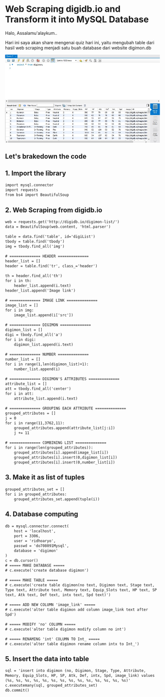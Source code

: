# Web Scraping digidb.io and Transform it into MySQL Database

Halo, Assalamu'alaykum..

Hari ini saya akan share mengenai quiz hari ini, yaitu mengubah table dari hasil web scraping menjadi satu buah database dari website digimon.db

![alt text](https://github.com/ridhoaryo/20_21_Notes_JCDS_Module_2_Purwadhika/blob/master/database.jpg "Database Result")

## Let's brakedown the code
## 1. Import the library
```
import mysql.connector
import requests
from bs4 import BeautifulSoup
```

## 2. Web Scraping from digidb.io
```
web = requests.get('http://digidb.io/digimon-list/')
data = BeautifulSoup(web.content, 'html.parser')

table = data.find('table', id='digiList')
tbody = table.find('tbody')
img = tbody.find_all('img')

# ============== HEADER ==============
header_list = []
header = table.find('tr', class_='header')

th = header.find_all('th')
for i in th:
    header_list.append(i.text)
header_list.append('Image link')

# ============== IMAGE LINK ==============
image_list = []
for i in img:
    image_list.append(i['src'])

# ============== DIGIMON ==============
digimon_list = []
digi = tbody.find_all('a')
for i in digi:
    digimon_list.append(i.text)

# ============== NUMBER ==============
number_list = []
for i in range(1,len(digimon_list)+1):
    number_list.append(i)

# ============== DIGIMON'S ATTRIBUTES ==============
attribute_list = []
att = tbody.find_all('center')
for i in att:
    attribute_list.append(i.text)

# ============== GROUPING EACH ATTRIBUTE ==============
grouped_attributes = []
j = 0
for i in range(11,3762,11):
    grouped_attributes.append(attribute_list[j:i])
    j += 11

# ============== COMBINING LIST ==============
for i in range(len(grouped_attributes)):
    grouped_attributes[i].append(image_list[i])
    grouped_attributes[i].insert(0,digimon_list[i])
    grouped_attributes[i].insert(0,number_list[i])
```

## 3. Make it as list of tuples
```
grouped_attributes_set = []
for i in grouped_attributes:
    grouped_attributes_set.append(tuple(i))
```

## 4. Database computing
```
db = mysql.connector.connect(
    host = 'localhost',
    port = 3306,
    user = 'ridhoaryo',
    passwd = 'do708091Mysql',
    database = 'digimon'
)
c = db.cursor()
# ===== MAKE DATABASE =====
# c.execute('create database digimon')

# ===== MAKE TABLE =====
# c.execute('create table digimon(no text, Digimon text, Stage text, Type text, Attribute text, Memory text, Equip_Slots text, HP text, SP text, Atk text, Def text, intx text, Spd text)')

# ===== ADD NEW COLUMN 'image_link' =====
# c.execute('alter table digimon add column image_link text after Spd')

# ===== MODIFY 'no' COLUMN =====
# c.execute('alter table digimon modify column no int')

# ===== RENAMING 'int' COLUMN TO Int_ =====
# c.execute('alter table digimon rename column intx to Int_')

```
## 5. Insert the data into table
```
sql = 'insert into digimon (no, Digimon, Stage, Type, Attribute, Memory, Equip_Slots, HP, SP, Atk, Def, intx, Spd, image_link) values (%s, %s, %s, %s, %s, %s, %s, %s, %s, %s, %s, %s, %s, %s)'
c.executemany(sql, grouped_attributes_set)
db.commit()
```
